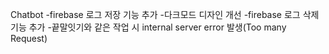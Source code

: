 Chatbot
-firebase 로그 저장 기능 추가
-다크모드 디자인 개선
-firebase 로그 삭제 기능 추가
-끝말잇기와 같은 작업 시 internal server error 발생(Too many Request)
